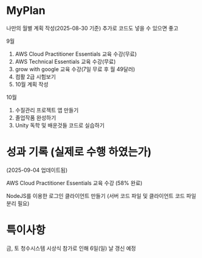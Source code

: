 # MyPlan
나만의 월별 계획 작성(2025-08-30 기준)
추가로 코드도 넣을 수 있으면 좋고

9월
1. AWS Cloud Practitioner Essentials 교육 수강(무료) 
2. AWS Technical Essentials 교육 수강(무료)
3. grow with google 교육 수강(7일 무료 후 월 49달러)
4. 컴활 2급 시험보기
5. 10월 계획 작성

10월
1. 수질관리 프로젝트 앱 만들기
2. 졸업작품 완성하기
3. Unity 독학 및 배운것들 코드로 실습하기


# 성과 기록 (실제로 수행 하였는가)
(2025-09-04 업데이트됨)

AWS Cloud Practitioner Essentials 교육 수강 (58% 완료)

NodeJS를 이용한 로그인 클라이언트 만들기 (서버 코드 파일 및 클라이언트 코드 파일 분리 필요)

# 특이사항
금, 토 청수시스템 시상식 참가로 인해 6일(일) 날 갱신 예정


